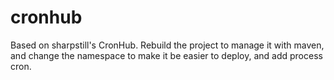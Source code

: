 cronhub
=======
Based on sharpstill's CronHub. Rebuild the project to manage it with maven, and change the namespace to make it be easier to deploy, and add process cron.
